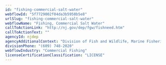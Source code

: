 ```yaml
---
id: "fishing-commercial-salt-water"
webflowId: "5f7729002f04da3b5958b5e8"
urlSlug: "fishing-commercial-salt-water"
webflowName: "Fishing, Commercial Salt Water"
callToActionLink: "http://nj.gov/dep/fgw/fishneed.htm"
callToActionText: ""
agencyId: njdep
agencyAdditionalContext: "Division of Fish and Wildlife, Marine Fisheries Administration"
divisionPhone: "(609) 748-2020"
webflowIndustry: "Commercial Fishing"
licenseCertificationClassification: "LICENSE"
---
```

